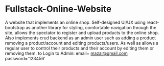 # Fullstack-Online-Website
A website that implements an online shop. Self-designed UI/UX using react-bootstrap as another library for styling, comfortable navigation through the site, allows the spectator to register and upload products to the online shop. Also implements crud backend as an admin user such as adding a product removing a product/account and editing products/users. As well as allows a regular user to control their products and their account by editing them or removing them. 
to Login to Admin: email= mazal@gmail.com password='123456'
